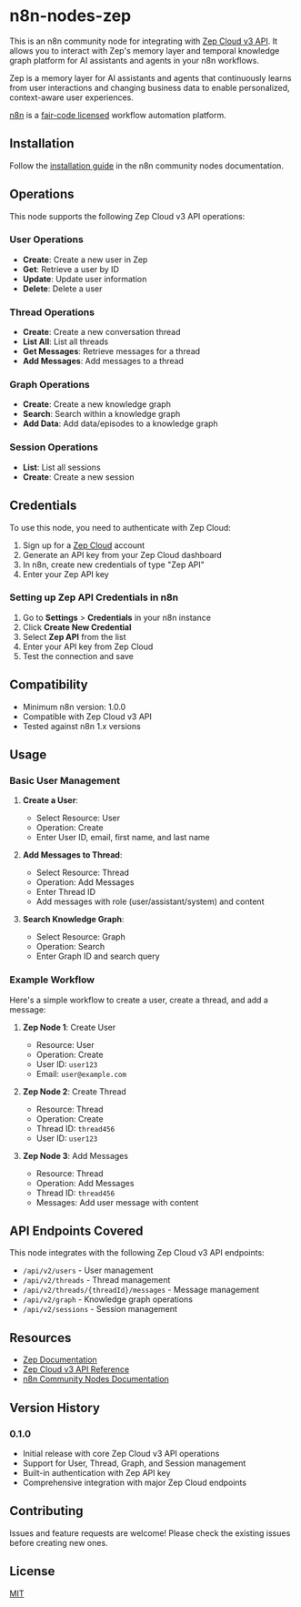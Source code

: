 # n8n-nodes-zep

This is an n8n community node for integrating with [Zep Cloud v3 API](https://help.getzep.com/). It allows you to interact with Zep's memory layer and temporal knowledge graph platform for AI assistants and agents in your n8n workflows.

Zep is a memory layer for AI assistants and agents that continuously learns from user interactions and changing business data to enable personalized, context-aware user experiences.

[n8n](https://n8n.io/) is a [fair-code licensed](https://docs.n8n.io/reference/license/) workflow automation platform.

## Installation

Follow the [installation guide](https://docs.n8n.io/integrations/community-nodes/installation/) in the n8n community nodes documentation.

## Operations

This node supports the following Zep Cloud v3 API operations:

### User Operations
- **Create**: Create a new user in Zep
- **Get**: Retrieve a user by ID
- **Update**: Update user information
- **Delete**: Delete a user

### Thread Operations  
- **Create**: Create a new conversation thread
- **List All**: List all threads
- **Get Messages**: Retrieve messages for a thread
- **Add Messages**: Add messages to a thread

### Graph Operations
- **Create**: Create a new knowledge graph
- **Search**: Search within a knowledge graph
- **Add Data**: Add data/episodes to a knowledge graph

### Session Operations
- **List**: List all sessions
- **Create**: Create a new session

## Credentials

To use this node, you need to authenticate with Zep Cloud:

1. Sign up for a [Zep Cloud](https://cloud.getzep.com/) account
2. Generate an API key from your Zep Cloud dashboard
3. In n8n, create new credentials of type "Zep API"
4. Enter your Zep API key

### Setting up Zep API Credentials in n8n

1. Go to **Settings** > **Credentials** in your n8n instance
2. Click **Create New Credential**
3. Select **Zep API** from the list
4. Enter your API key from Zep Cloud
5. Test the connection and save

## Compatibility

- Minimum n8n version: 1.0.0
- Compatible with Zep Cloud v3 API
- Tested against n8n 1.x versions

## Usage

### Basic User Management

1. **Create a User**:
   - Select Resource: User
   - Operation: Create
   - Enter User ID, email, first name, and last name

2. **Add Messages to Thread**:
   - Select Resource: Thread  
   - Operation: Add Messages
   - Enter Thread ID
   - Add messages with role (user/assistant/system) and content

3. **Search Knowledge Graph**:
   - Select Resource: Graph
   - Operation: Search
   - Enter Graph ID and search query

### Example Workflow

Here's a simple workflow to create a user, create a thread, and add a message:

1. **Zep Node 1**: Create User
   - Resource: User
   - Operation: Create
   - User ID: `user123`
   - Email: `user@example.com`

2. **Zep Node 2**: Create Thread  
   - Resource: Thread
   - Operation: Create
   - Thread ID: `thread456`
   - User ID: `user123`

3. **Zep Node 3**: Add Messages
   - Resource: Thread
   - Operation: Add Messages
   - Thread ID: `thread456`
   - Messages: Add user message with content

## API Endpoints Covered

This node integrates with the following Zep Cloud v3 API endpoints:

- `/api/v2/users` - User management
- `/api/v2/threads` - Thread management  
- `/api/v2/threads/{threadId}/messages` - Message management
- `/api/v2/graph` - Knowledge graph operations
- `/api/v2/sessions` - Session management

## Resources

* [Zep Documentation](https://help.getzep.com/)
* [Zep Cloud v3 API Reference](https://help.getzep.com/v3/sdk-reference)
* [n8n Community Nodes Documentation](https://docs.n8n.io/integrations/community-nodes/)

## Version History

### 0.1.0
- Initial release with core Zep Cloud v3 API operations
- Support for User, Thread, Graph, and Session management
- Built-in authentication with Zep API key
- Comprehensive integration with major Zep Cloud endpoints

## Contributing

Issues and feature requests are welcome! Please check the existing issues before creating new ones.

## License

[MIT](LICENSE.md)